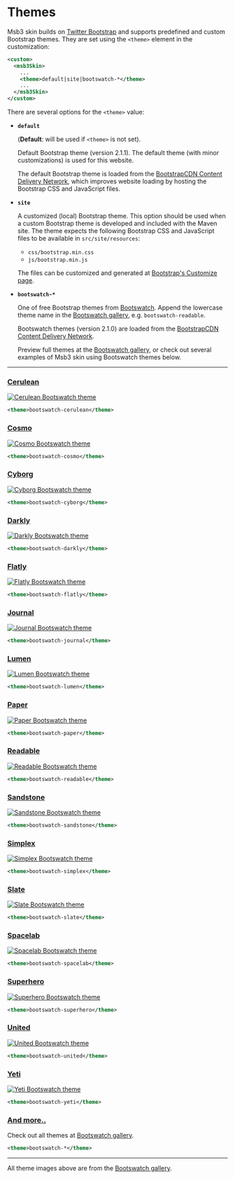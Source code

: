 # Themes

Msb3 skin builds on [Twitter Bootstrap][bootstrap] and supports predefined and custom
Bootstrap themes. They are set using the `<theme>` element in the customization:

[bootstrap]: http://getbootstrap.com/

```xml
<custom>
  <msb3Skin>
    ...
    <theme>default|site|bootswatch-*</theme>
    ...
  </msb3Skin>
</custom>
```

There are several options for the `<theme>` value:

-   **`default`**
    
    (**Default**: will be used if `<theme>` is not set).
    
    Default Bootstrap theme (version 2.1.1). The default theme (with minor customizations)
    is used for this website.
    
    The default Bootstrap theme is loaded from the
    [BootstrapCDN Content Delivery Network][bootstrapcdn], which improves website loading
    by hosting the Bootstrap CSS and JavaScript files.

-   **`site`**
    
    A customized (local) Bootstrap theme. This option should be used when a custom Bootstrap
    theme is developed and included with the Maven site. The theme expects the following
    Bootstrap CSS and JavaScript files to be available in `src/site/resources`:
    
    -   `css/bootstrap.min.css`
    -   `js/bootstrap.min.js`
    
    The files can be customized and generated at [Bootstrap's Customize page][bootstrap-custom].

-   **`bootswatch-*`**<span id="theme-bootswatch"></span>
    
    One of free Bootstrap themes from [Bootswatch][bootswatch]. Append the lowercase theme name
    in the [Bootswatch gallery][bootswatch-gallery], e.g. `bootswatch-readable`.
    
    Bootswatch themes (version 2.1.0) are loaded from the
    [BootstrapCDN Content Delivery Network][bootstrapcdn].
    
    Preview full themes at the [Bootswatch gallery][bootswatch-gallery],
    or check out several examples of Msb3 skin using Bootswatch themes below.

[bootstrapcdn]: http://bootstrapcdn.com
[bootstrap-custom]: http://getbootstrap.com/customize
[bootswatch]: http://bootswatch.com
[bootswatch-gallery]: http://bootswatch.com/#gallery

---


### [Cerulean][theme-cerulean]

[![Cerulean Bootswatch theme](../img/bootswatch-cerulean.png)][theme-cerulean]

```xml
<theme>bootswatch-cerulean</theme>
```

[theme-cerulean]: bootswatch-cerulean.html


### [Cosmo][theme-cosmo]

[![Cosmo Bootswatch theme](../img/bootswatch-cosmo.png)][theme-cosmo]

```xml
<theme>bootswatch-cosmo</theme>
```

[theme-cosmo]: bootswatch-cosmo.html


### [Cyborg][theme-cyborg]

[![Cyborg Bootswatch theme](../img/bootswatch-cyborg.png)][theme-cyborg]

```xml
<theme>bootswatch-cyborg</theme>
```

[theme-cyborg]: bootswatch-cyborg.html


### [Darkly][theme-darkly]

[![Darkly Bootswatch theme](../img/bootswatch-darkly.png)][theme-darkly]

```xml
<theme>bootswatch-darkly</theme>
```

[theme-darkly]: bootswatch-darkly.html


### [Flatly][theme-flatly]

[![Flatly Bootswatch theme](../img/bootswatch-flatly.png)][theme-flatly]

```xml
<theme>bootswatch-flatly</theme>
```

[theme-flatly]: bootswatch-flatly.html


### [Journal][theme-journal]

[![Journal Bootswatch theme](../img/bootswatch-journal.png)][theme-journal]

```xml
<theme>bootswatch-journal</theme>
```

[theme-journal]: bootswatch-journal.html


### [Lumen][theme-lumen]

[![Lumen Bootswatch theme](../img/bootswatch-lumen.png)][theme-lumen]

```xml
<theme>bootswatch-lumen</theme>
```

[theme-lumen]: bootswatch-lumen.html


### [Paper][theme-paper]

[![Paper Bootswatch theme](../img/bootswatch-paper.png)][theme-paper]

```xml
<theme>bootswatch-paper</theme>
```

[theme-paper]: bootswatch-paper.html


### [Readable][theme-readable]

[![Readable Bootswatch theme](../img/bootswatch-readable.png)][theme-readable]

```xml
<theme>bootswatch-readable</theme>
```

[theme-readable]: bootswatch-readable.html


### [Sandstone][theme-sandstone]

[![Sandstone Bootswatch theme](../img/bootswatch-sandstone.png)][theme-sandstone]

```xml
<theme>bootswatch-sandstone</theme>
```

[theme-sandstone]: bootswatch-sandstone.html


### [Simplex][theme-simplex]

[![Simplex Bootswatch theme](../img/bootswatch-simplex.png)][theme-simplex]

```xml
<theme>bootswatch-simplex</theme>
```

[theme-simplex]: bootswatch-simplex.html


### [Slate][theme-slate]

[![Slate Bootswatch theme](../img/bootswatch-slate.png)][theme-slate]

```xml
<theme>bootswatch-slate</theme>
```

[theme-slate]: bootswatch-slate.html


### [Spacelab][theme-spacelab]

[![Spacelab Bootswatch theme](../img/bootswatch-spacelab.png)][theme-spacelab]

```xml
<theme>bootswatch-spacelab</theme>
```

[theme-spacelab]: bootswatch-spacelab.html


### [Superhero][theme-superhero]

[![Superhero Bootswatch theme](../img/bootswatch-superhero.png)][theme-superhero]

```xml
<theme>bootswatch-superhero</theme>
```

[theme-superhero]: bootswatch-superhero.html


### [United][theme-united]

[![United Bootswatch theme](../img/bootswatch-united.png)][theme-united]

```xml
<theme>bootswatch-united</theme>
```

[theme-united]: bootswatch-united.html


### [Yeti][theme-yeti]

[![Yeti Bootswatch theme](../img/bootswatch-yeti.png)][theme-yeti]

```xml
<theme>bootswatch-yeti</theme>
```

[theme-yeti]: bootswatch-yeti.html



### [And more..][bootswatch-gallery]

Check out all themes at [Bootswatch gallery][bootswatch-gallery].

```xml
<theme>bootswatch-*</theme>
```


---

All theme images above are from the [Bootswatch gallery][bootswatch-gallery].

